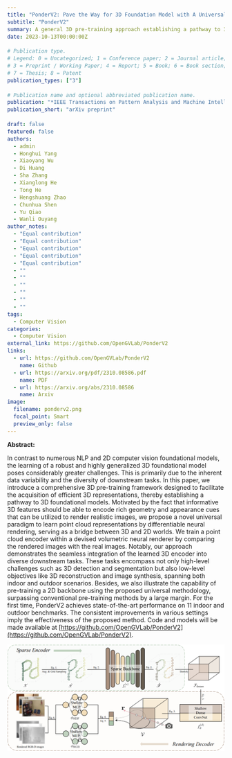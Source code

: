 ```yaml
---
title: "PonderV2: Pave the Way for 3D Foundation Model with A Universal Pre-training Paradigm"
subtitle: "PonderV2"
summary: A general 3D pre-training approach establishing a pathway to 3D foundational models.
date: 2023-10-13T00:00:00Z

# Publication type.
# Legend: 0 = Uncategorized; 1 = Conference paper; 2 = Journal article;
# 3 = Preprint / Working Paper; 4 = Report; 5 = Book; 6 = Book section;
# 7 = Thesis; 8 = Patent
publication_types: ["3"]

# Publication name and optional abbreviated publication name.
publication: "*IEEE Transactions on Pattern Analysis and Machine Intelligence (T-PAMI), 2025*"
publication_short: "arXiv preprint"

draft: false
featured: false
authors:
  - admin
  - Honghui Yang
  - Xiaoyang Wu
  - Di Huang
  - Sha Zhang
  - Xianglong He
  - Tong He
  - Hengshuang Zhao
  - Chunhua Shen
  - Yu Qiao
  - Wanli Ouyang
author_notes:
  - "Equal contribution"
  - "Equal contribution"
  - "Equal contribution"
  - "Equal contribution"
  - "Equal contribution"
  - ""
  - ""
  - ""
  - ""
  - ""
  - ""
tags:
  - Computer Vision
categories:
  - Computer Vision
external_link: https://github.com/OpenGVLab/PonderV2
links:
  - url: https://github.com/OpenGVLab/PonderV2
    name: Github
  - url: https://arxiv.org/pdf/2310.08586.pdf
    name: PDF
  - url: https://arxiv.org/abs/2310.08586
    name: Arxiv
image:
  filename: ponderv2.png
  focal_point: Smart
  preview_only: false
---
```


**Abstract:**

In contrast to numerous NLP and 2D computer vision foundational models, the learning of a robust and highly generalized 3D foundational model poses considerably greater challenges. This is primarily due to the inherent data variability and the diversity of downstream tasks. In this paper, we introduce a comprehensive 3D pre-training framework designed to facilitate the acquisition of efficient 3D representations, thereby establishing a pathway to 3D foundational models. Motivated by the fact that informative 3D features should be able to encode rich geometry and appearance cues that can be utilized to render realistic images, we propose a novel universal paradigm to learn point cloud representations by differentiable neural rendering, serving as a bridge between 3D and 2D worlds. We train a point cloud encoder within a devised volumetric neural renderer by comparing the rendered images with the real images. Notably, our approach demonstrates the seamless integration of the learned 3D encoder into diverse downstream tasks. These tasks encompass not only high-level challenges such as 3D detection and segmentation but also low-level objectives like 3D reconstruction and image synthesis, spanning both indoor and outdoor scenarios. Besides, we also illustrate the capability of pre-training a 2D backbone using the proposed universal methodology, surpassing conventional pre-training methods by a large margin.  For the first time, PonderV2 achieves state-of-the-art performance on 11 indoor and outdoor benchmarks. The consistent improvements in various settings imply the effectiveness of the proposed method. Code and models will be made available at [https://github.com/OpenGVLab/PonderV2](https://github.com/OpenGVLab/PonderV2).


<p align="center">
    <img src="pipeline.png" alt="pipeline" />
</p>